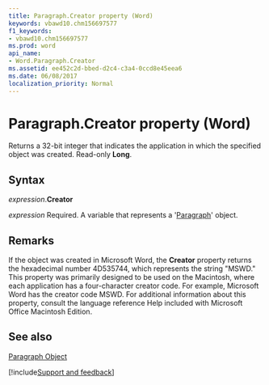 ```yaml
---
title: Paragraph.Creator property (Word)
keywords: vbawd10.chm156697577
f1_keywords:
- vbawd10.chm156697577
ms.prod: word
api_name:
- Word.Paragraph.Creator
ms.assetid: ee452c2d-bbed-d2c4-c3a4-0ccd8e45eea6
ms.date: 06/08/2017
localization_priority: Normal
---
```



# Paragraph.Creator property (Word)

Returns a 32-bit integer that indicates the application in which the specified object was created. Read-only  **Long**.


## Syntax

_expression_.**Creator**

_expression_ Required. A variable that represents a '[Paragraph](Word.Paragraph.md)' object.


## Remarks

If the object was created in Microsoft Word, the  **Creator** property returns the hexadecimal number 4D535744, which represents the string "MSWD." This property was primarily designed to be used on the Macintosh, where each application has a four-character creator code. For example, Microsoft Word has the creator code MSWD. For additional information about this property, consult the language reference Help included with Microsoft Office Macintosh Edition.


## See also


[Paragraph Object](Word.Paragraph.md)

[!include[Support and feedback](~/includes/feedback-boilerplate.md)]